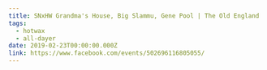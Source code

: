```yaml
---
title: SNxHW Grandma's House, Big Slammu, Gene Pool | The Old England
tags:
  - hotwax
  - all-dayer
date: 2019-02-23T00:00:00.000Z
link: https://www.facebook.com/events/502696116805055/
---
```

